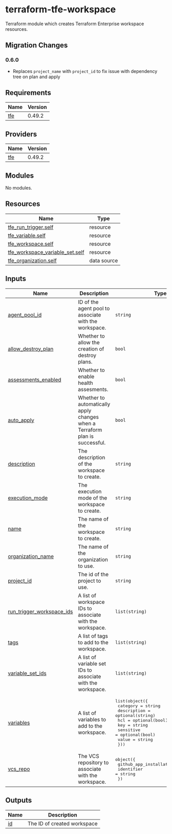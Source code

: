 # terraform-tfe-workspace
Terraform module which creates Terraform Enterprise workspace resources.

## Migration Changes

### 0.6.0

- Replaces `project_name` with `project_id` to fix issue with dependency tree on plan and apply

<!-- BEGIN_TF_DOCS -->
## Requirements

| Name | Version |
|------|---------|
| <a name="requirement_tfe"></a> [tfe](#requirement\_tfe) | 0.49.2 |

## Providers

| Name | Version |
|------|---------|
| <a name="provider_tfe"></a> [tfe](#provider\_tfe) | 0.49.2 |

## Modules

No modules.

## Resources

| Name | Type |
|------|------|
| [tfe_run_trigger.self](https://registry.terraform.io/providers/hashicorp/tfe/0.49.2/docs/resources/run_trigger) | resource |
| [tfe_variable.self](https://registry.terraform.io/providers/hashicorp/tfe/0.49.2/docs/resources/variable) | resource |
| [tfe_workspace.self](https://registry.terraform.io/providers/hashicorp/tfe/0.49.2/docs/resources/workspace) | resource |
| [tfe_workspace_variable_set.self](https://registry.terraform.io/providers/hashicorp/tfe/0.49.2/docs/resources/workspace_variable_set) | resource |
| [tfe_organization.self](https://registry.terraform.io/providers/hashicorp/tfe/0.49.2/docs/data-sources/organization) | data source |

## Inputs

| Name | Description | Type | Default | Required |
|------|-------------|------|---------|:--------:|
| <a name="input_agent_pool_id"></a> [agent\_pool\_id](#input\_agent\_pool\_id) | ID of the agent pool to associate with the workspace. | `string` | `null` | no |
| <a name="input_allow_destroy_plan"></a> [allow\_destroy\_plan](#input\_allow\_destroy\_plan) | Whether to allow the creation of destroy plans. | `bool` | `false` | no |
| <a name="input_assessments_enabled"></a> [assessments\_enabled](#input\_assessments\_enabled) | Whether to enable health assesments. | `bool` | `false` | no |
| <a name="input_auto_apply"></a> [auto\_apply](#input\_auto\_apply) | Whether to automatically apply changes when a Terraform plan is successful. | `bool` | `false` | no |
| <a name="input_description"></a> [description](#input\_description) | The description of the workspace to create. | `string` | n/a | yes |
| <a name="input_execution_mode"></a> [execution\_mode](#input\_execution\_mode) | The execution mode of the workspace to create. | `string` | `"remote"` | no |
| <a name="input_name"></a> [name](#input\_name) | The name of the workspace to create. | `string` | n/a | yes |
| <a name="input_organization_name"></a> [organization\_name](#input\_organization\_name) | The name of the organization to use. | `string` | n/a | yes |
| <a name="input_project_id"></a> [project\_id](#input\_project\_id) | The id of the project to use. | `string` | n/a | yes |
| <a name="input_run_trigger_workspace_ids"></a> [run\_trigger\_workspace\_ids](#input\_run\_trigger\_workspace\_ids) | A list of workspace IDs to associate with the workspace. | `list(string)` | `[]` | no |
| <a name="input_tags"></a> [tags](#input\_tags) | A list of tags to add to the workspace. | `list(string)` | `[]` | no |
| <a name="input_variable_set_ids"></a> [variable\_set\_ids](#input\_variable\_set\_ids) | A list of variable set IDs to associate with the workspace. | `list(string)` | `[]` | no |
| <a name="input_variables"></a> [variables](#input\_variables) | A list of variables to add to the workspace. | <pre>list(object({<br>    category    = string<br>    description = optional(string)<br>    hcl         = optional(bool)<br>    key         = string<br>    sensitive   = optional(bool)<br>    value       = string<br>  }))</pre> | `[]` | no |
| <a name="input_vcs_repo"></a> [vcs\_repo](#input\_vcs\_repo) | The VCS repository to associate with the workspace. | <pre>object({<br>    github_app_installation_id = string<br>    identifier                 = string<br>  })</pre> | `null` | no |

## Outputs

| Name | Description |
|------|-------------|
| <a name="output_id"></a> [id](#output\_id) | The ID of created workspace |
<!-- END_TF_DOCS -->

